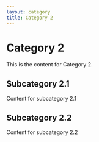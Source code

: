 ```yaml
---
layout: category
title: Category 2
---
```


# Category 2

This is the content for Category 2.

## Subcategory 2.1

Content for subcategory 2.1

## Subcategory 2.2

Content for subcategory 2.2
